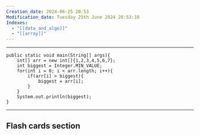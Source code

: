 ```yaml
---
Creation_date: 2024-06-25 20:53
Modification_date: Tuesday 25th June 2024 20:53:10
Indexes:
  - "[[data_and_algo]]"
  - "[[array]]"
---
```


----

```run-java
public static void main(String[] args){
	int[] arr = new int[]{1,2,3,4,5,6,7};
	int biggest = Integer.MIN_VALUE;
	for(int i = 0; i < arr.length; i++){
		if(arr[i] > biggest){
			biggest = arr[i];
		}
	}
	System.out.println(biggest);
}
```


















---
## Flash cards section
